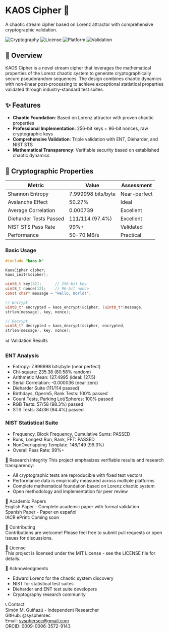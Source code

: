 # KAOS Cipher 🔐

A chaotic stream cipher based on Lorenz attractor with comprehensive cryptographic validation.

![Cryptography](https://img.shields.io/badge/Cryptography-Stream%20Cipher-blue)
![License](https://img.shields.io/badge/License-MIT-green)
![Platform](https://img.shields.io/badge/Platform-C%20%2F%20C++-yellow)
![Validation](https://img.shields.io/badge/Validation-ENT%2FDieharder%2FNIST-success)

## 📖 Overview

KAOS Cipher is a novel stream cipher that leverages the mathematical properties of the Lorenz chaotic system to generate cryptographically secure pseudorandom sequences. The design combines chaotic dynamics with non-linear post-processing to achieve exceptional statistical properties validated through industry-standard test suites.

## ✨ Features

- **Chaotic Foundation**: Based on Lorenz attractor with proven chaotic properties
- **Professional Implementation**: 256-bit keys + 96-bit nonces, raw cryptographic keys
- **Comprehensive Validation**: Triple validation with ENT, Dieharder, and NIST STS
- **Mathematical Transparency**: Verifiable security based on established chaotic dynamics

## 🔬 Cryptographic Properties

| Metric | Value | Assessment |
|--------|-------|------------|
| Shannon Entropy | 7.999998 bits/byte | Near-perfect |
| Avalanche Effect | 50.27% | Ideal |
| Average Correlation | 0.000739 | Excellent |
| Dieharder Tests Passed | 111/114 (97.4%) | Excellent |
| NIST STS Pass Rate | 99%+ | Validated |
| Performance | 50-70 MB/s | Practical |

### Basic Usage
```C
#include "kaos.h"

KaosCipher cipher;
kaos_init(&cipher);

uint8_t key[32];      // 256-bit key
uint8_t nonce[12];    // 96-bit nonce
const char* message = "Hello, World!";

// Encrypt
uint8_t* encrypted = kaos_encrypt(&cipher, (uint8_t*)message,
strlen(message), key, nonce);

// Decrypt
uint8_t* decrypted = kaos_decrypt(&cipher, encrypted,
strlen(message), key, nonce);
```
📊 Validation Results

### ENT Analysis
- Entropy: 7.999998 bits/byte (near perfect)
- Chi-square: 235.38 (80.58% random)
- Arithmetic Mean: 127.4995 (ideal: 127.5)
- Serial Correlation: -0.000036 (near zero)
- Dieharder Suite (111/114 passed)
- Birthdays, Operm5, Rank Tests: 100% passed
- Count Tests, Parking Lot/Spheres: 100% passed
- RGB Tests: 57/58 (98.3%) passed
- STS Tests: 34/36 (94.4%) passed

### NIST Statistical Suite

- Frequency, Block Frequency, Cumulative Sums: PASSED
- Runs, Longest Run, Rank, FFT: PASSED
- NonOverlapping Template: 148/149 (99.3%)
- Overall Pass Rate: 99%+

🔬 Research Integrity
This project emphasizes verifiable results and research transparency:

- All cryptographic tests are reproducible with fixed test vectors
- Performance data is empirically measured across multiple platforms
- Complete mathematical foundation based on Lorenz chaotic system
- Open methodology and implementation for peer review

📄 Academic Papers  
English Paper - Complete academic paper with formal validation    
Spanish Paper - Paper en español    
IACR ePrint: Coming soon  

🤝 Contributing  
Contributions are welcome! Please feel free to submit pull requests or open issues for discussions.

📜 License  
This project is licensed under the MIT License - see the LICENSE file for details.

🙏 Acknowledgments  
- Edward Lorenz for the chaotic system discovery  
- NIST for statistical test suites  
- Dieharder and ENT test suite developers  
- Cryptography research community  

📞 Contact  
Simón M. Guiñazú - Independent Researcher  
GitHub: @sysphersec  
Email: sysphersec@gmail.com  
ORCID: 0009-0006-3572-9143  

